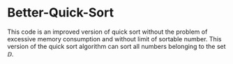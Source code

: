 # Better-Quick-Sort

This code is an improved version of quick sort without the problem of excessive memory consumption and without limit of sortable number. This version of the quick sort algorithm can sort all numbers belonging to the set ⅅ.
